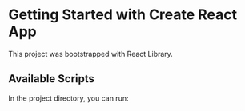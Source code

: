 # Getting Started with Create React App

This project was bootstrapped with React Library.

## Available Scripts

In the project directory, you can run:
